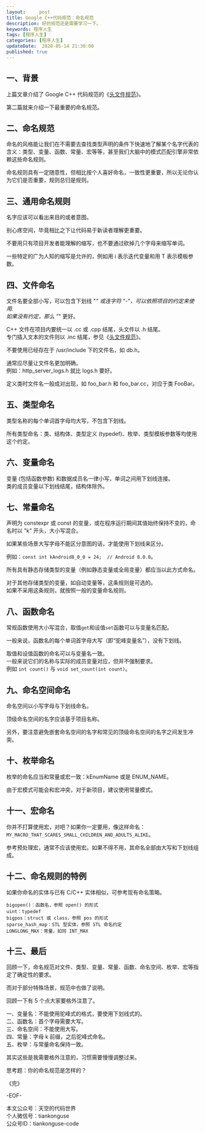 ```yaml
---   
layout:     post  
title: Google C++代码规范：命名规范  
description: 好的规范还是需要学习一下。  
keywords: 程序人生  
tags: [程序人生]    
categories: [程序人生]  
updateDate:  2020-05-14 21:30:00  
published: true  
---  
```



## 一、背景  


上篇文章介绍了 Google C++ 代码规范的《[头文件规范](https://mp.weixin.qq.com/s/8OeyPPRoD1ZGnJ9r44sJgQ)》。  


第二篇就来介绍一下最重要的命名规范。    


## 二、命名规范  


命名的风格能让我们在不需要去查找类型声明的条件下快速地了解某个名字代表的含义：类型、变量、函数、常量、宏等等，甚至我们大脑中的模式匹配引擎非常依赖这些命名规则。  


命名规则具有一定随意性，但相比按个人喜好命名，一致性更重要，所以无论你认为它们是否重要，规则总归是规则。  


## 三、通用命名规则  


名字应该可以看出来目的或者意图。  


别心疼空间，毕竟相比之下让代码易于新读者理解更重要。  


不要用只有项目开发者能理解的缩写，也不要通过砍掉几个字母来缩写单词。  


一些特定的广为人知的缩写是允许的，例如用 i 表示迭代变量和用 T 表示模板参数。  


## 四、文件命名  


文件名要全部小写，可以包含下划线 "_" 或连字符 "-"，可以依照项目的约定来使用.  
如果没有约定，那么 "_" 更好。  


C++ 文件在项目内要统一以 .cc 或 .cpp 结尾，头文件以 .h 结尾。  
专门插入文本的文件则以 .inc 结尾，参见《[头文件规范](https://mp.weixin.qq.com/s/8OeyPPRoD1ZGnJ9r44sJgQ)》。  


不要使用已经存在于 /usr/include 下的文件名，如 db.h。  


通常应尽量让文件名更加明确。  
例如：http\_server\_logs.h 就比 logs.h 要好。  


定义类时文件名一般成对出现，如 foo\_bar.h 和 foo\_bar.cc，对应于类 FooBar。  


## 五、类型命名  


类型名称的每个单词首字母均大写，不包含下划线。  


所有类型命名：类、结构体、类型定义 (typedef)、枚举、类型模板参数等均使用这个约定。  


## 六、变量命名  


变量 (包括函数参数) 和数据成员名一律小写，单词之间用下划线连接。  
类的成员变量以下划线结尾，结构体除外。  


## 七、常量命名  


声明为 constexpr 或 const 的变量，或在程序运行期间其值始终保持不变的，命名时以 "k" 开头，大小写混合。  


如果某些场景大写字母不能区分意图的话，才能使用下划线来区分。  


例如：`const int kAndroid8_0_0 = 24;  // Android 8.0.0`。  


所有具有静态存储类型的变量（例如静态变量或全局变量）都应当以此方式命名。  


对于其他存储类型的变量，如自动变量等，这条规则是可选的。  
如果不采用这条规则，就按照一般的变量命名规则。  


## 八、函数命名  


常规函数使用大小写混合，取值`get`和设值`set`函数可以与变量名匹配。  


一般来说，函数名的每个单词首字母大写（即“驼峰变量名”），没有下划线。  


取值和设值函数的命名可以与变量名一致。  
一般来说它们的名称与实际的成员变量对应，但并不强制要求。  
例如 `int count()` 与 `void set_count(int count)`。


## 九、命名空间命名  


命名空间以小写字母与下划线命名。  


顶级命名空间的名字应该基于项目名称。  


另外，要注意避免嵌套命名空间的名字和常见的顶级命名空间的名字之间发生冲突。  


## 十、枚举命名  


枚举的命名应当和常量或宏一致：kEnumName 或是 ENUM\_NAME。  


由于宏模式可能会和宏冲突，对于新项目，建议使用常量模式。  


## 十一、宏命名  


你并不打算使用宏，对吧？如果你一定要用，像这样命名：`MY_MACRO_THAT_SCARES_SMALL_CHILDREN_AND_ADULTS_ALIKE`。  


参考预处理宏，通常不应该使用宏。如果不得不用，其命名全部由大写和下划线组成。  


## 十二、命名规则的特例  


如果你命名的实体与已有 C/C++ 实体相似，可参考现有命名策略。  


```
bigopen()：函数名，参照 open() 的形式  
uint：typedef  
bigpos：struct 或 class，参照 pos 的形式  
sparse_hash_map：STL 型实体，参照 STL 命名约定  
LONGLONG_MAX：常量，如同 INT_MAX  
```


## 十三、最后  


回顾一下，命名规范对文件、类型、变量、常量、函数、命名空间、枚举、宏等指定了确定性的要求。  


而对于部分特殊场景，规范中也做了说明。  


回顾一下有 5 个点大家要格外注意了。  


一、变量名：不能使用驼峰式的格式，要使用下划线式的。  
二、函数名：首个字母需要大写。  
三、命名空间：不能使用大写。  
四、常量：字母 k 前缀，之后驼峰式命名。  
五、枚举：与常量命名保持一致。  


其实这些是我需要格外注意的，习惯需要慢慢调整过来。  


思考题：你的命名规范是怎样的？  



《完》


-EOF-  



本文公众号：天空的代码世界  
个人微信号：tiankonguse  
公众号ID：tiankonguse-code  
  

